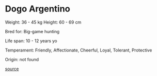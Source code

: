 # Dogo Argentino

Weight: 36 - 45 kg
Height: 60 - 69 cm

Bred for: Big-game hunting

Life span: 10 - 12 years yo

Temperament: Friendly, Affectionate, Cheerful, Loyal, Tolerant, Protective

Origin: not found

[source](https://api.thedogapi.com/v1/breeds/95)

